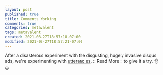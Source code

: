 ```yaml
---
layout: post
published: true
title: Comments Working
comments: true
categories: metavalent
tags: metavalent
created: 2021-03-27T18:57:18-07:00
modified: 2021-03-27T18:57:21-07:00
---
```


After a disasterous experiment with the disgusting, hugely invasive disqus ads, we're experimenting with [utteranc.es](https://utteranc.es/). 
:: Read More :: to give it a try. 👌 ☮️

